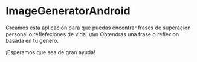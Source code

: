 # ImageGeneratorAndroid

Creamos esta aplicacion para que puedas encontrar frases de superacion personal o reflefexiones de vida. \n\n Obtendras una frase o reflexion basada en tu genero. 

¡Esperamos que sea de gran ayuda!
